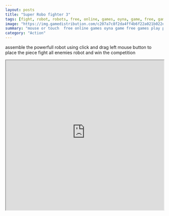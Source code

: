 ```yaml
---
layout: posts
title: "Super Robo fighter 3"
tags: [fight, robot, robots, free, online, games, oyna, game, free, games, play, play, games]
image: "https://img.gamedistribution.com/c207a7c8f2da4ff4b6f22a021b022ecd-512x512.jpeg"
summary: "mouse or touch  free online games oyna game free games play play games"
category: "Action"
---
```


assemble the powerfull robot using click and drag left mouse button to place the piece fight all enemies robot and win the competition

<iframe width="100%" height="480px;" src="https://html5.gamedistribution.com/c207a7c8f2da4ff4b6f22a021b022ecd/"></iframe>